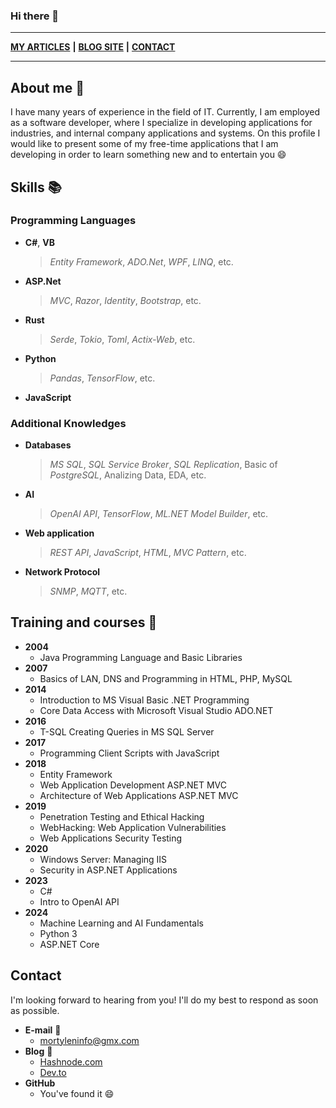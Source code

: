 ### Hi there 👋
___
**[MY ARTICLES](https://mortylen.hashnode.dev/)**
**|**
**[BLOG SITE](https://dev.to/mortylen)**
**|**
**[CONTACT](https://mortylen.hashnode.dev/contact)**
___
## About me 👀
I have many years of experience in the field of IT. Currently, I am employed as a software developer, where I specialize in developing applications for industries, and internal company applications and systems. On this profile I would like to present some of my free-time applications that I am developing in order to learn something new and to entertain you 😄
## Skills 📚
### Programming Languages
- **C#**, **VB**
  > *Entity Framework*, *ADO.Net*, *WPF*, *LINQ*, etc.
- **ASP.Net**
  > *MVC*, *Razor*, *Identity*, *Bootstrap*, etc.
- **Rust**
  > *Serde*, *Tokio*, *Toml*, *Actix-Web*, etc.
- **Python**
  > *Pandas*, *TensorFlow*, etc.
- **JavaScript**

### Additional Knowledges
- **Databases**
  > *MS SQL*, *SQL Service Broker*, *SQL Replication*, Basic of *PostgreSQL*, Analizing Data, EDA, etc.
- **AI**
  > *OpenAI API*, *TensorFlow*, *ML.NET Model Builder*, etc.
- **Web application**
  > *REST API*, *JavaScript*, *HTML*, *MVC Pattern*, etc.
- **Network Protocol**
  > *SNMP*, *MQTT*, etc.

## Training and courses 🏫
- **2004**
  - Java Programming Language and Basic Libraries
- **2007**
  - Basics of LAN, DNS and Programming in HTML, PHP, MySQL
- **2014**
  - Introduction to MS Visual Basic .NET Programming
  - Core Data Access with Microsoft Visual Studio ADO.NET
- **2016**
  - T-SQL Creating Queries in MS SQL Server
- **2017**
  - Programming Client Scripts with JavaScript
- **2018**
  - Entity Framework
  - Web Application Development ASP.NET MVC
  - Architecture of Web Applications ASP.NET MVC
- **2019**
  - Penetration Testing and Ethical Hacking
  - WebHacking: Web Application Vulnerabilities
  - Web Applications Security Testing
- **2020**
  - Windows Server: Managing IIS
  - Security in ASP.NET Applications
- **2023**
  - C#
  - Intro to OpenAI API
- **2024**
  - Machine Learning and AI Fundamentals
  - Python 3
  - ASP.NET Core

## Contact
I'm looking forward to hearing from you! I'll do my best to respond as soon as possible.
- **E-mail** 📧
  - [mortyleninfo@gmx.com](mortyleninfo@gmx.com)
- **Blog** 📖
  - [Hashnode.com](https://mortylen.hashnode.dev/)
  - [Dev.to](https://dev.to/mortylen/)
- **GitHub**
  - You've found it 😄
 

<!--
**mortylen/mortylen** is a ✨ _special_ ✨ repository because its `README.md` (this file) appears on your GitHub profile.

Here are some ideas to get you started:

- 🔭 I’m currently working on ...
- 🌱 I’m currently learning ...
- 👯 I’m looking to collaborate on ...
- 🤔 I’m looking for help with ...
- 💬 Ask me about ...
- 📫 How to reach me: ...
- 😄 Pronouns: ...
- ⚡ Fun fact: ...
-->
